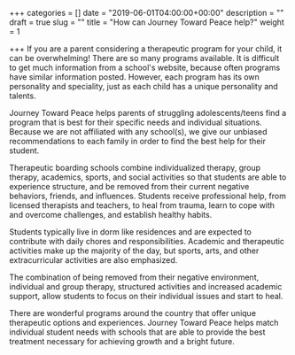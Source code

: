 +++
categories = []
date = "2019-06-01T04:00:00+00:00"
description = ""
draft = true
slug = ""
title = "How can Journey Toward Peace help?"
weight = 1

+++
If you are a parent considering a therapeutic program for your child, it can be overwhelming! There are so many programs available. It is difficult to get much information from a school's website, because often programs have similar information posted. However, each program has its own personality and speciality, just as each child has a unique personality and talents.

Journey Toward Peace helps parents of struggling adolescents/teens find a program that is best for their specific needs and individual situations. Because we are not affiliated with any school(s), we give our unbiased recommendations to each family in order to find the best help for their student.

Therapeutic boarding schools combine individualized therapy, group therapy, academics, sports, and social activities so that students are able to experience structure, and be removed from their current negative behaviors, friends, and influences. Students receive professional help, from licensed therapists and teachers, to heal from trauma, learn to cope with and overcome challenges, and establish healthy habits.

Students typically live in dorm like residences and are expected to contribute with daily chores and responsibilities. Academic and therapeutic activities make up the majority of the day, but sports, arts, and other extracurricular activities are also emphasized.

The combination of being removed from their negative environment, individual and group therapy, structured activities and increased academic support, allow students to focus on their individual issues and start to heal.

There are wonderful programs around the country that offer unique therapeutic options and experiences. Journey Toward Peace helps match individual student needs with schools that are able to provide the best treatment necessary for achieving growth and a bright future.